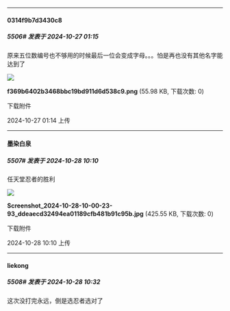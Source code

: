 ﻿
*****

####  0314f9b7d3430c8  
##### 5506#       发表于 2024-10-27 01:15

原来五位数编号也不够用的时候最后一位会变成字母。。。怕是再也没有其他名字能达到了

<img src="https://img.saraba1st.com/forum/202410/27/011432pyra9a1w5qr1fci0.png" referrerpolicy="no-referrer">

<strong>f369b6402b3468bbc19bd911d6d538c9.png</strong> (55.98 KB, 下载次数: 0)

下载附件

2024-10-27 01:14 上传


*****

####  墨染白泉  
##### 5507#       发表于 2024-10-28 10:10

任天堂忍者的胜利

<img src="https://img.saraba1st.com/forum/202410/28/101035hmnbm5xleq6l5m9q.jpg" referrerpolicy="no-referrer">

<strong>Screenshot_2024-10-28-10-00-23-93_ddeaecd32494ea01189cfb481b91c95b.jpg</strong> (425.55 KB, 下载次数: 0)

下载附件

2024-10-28 10:10 上传


*****

####  liekong  
##### 5508#       发表于 2024-10-28 10:32

这次没打完永远，倒是选忍者选对了


